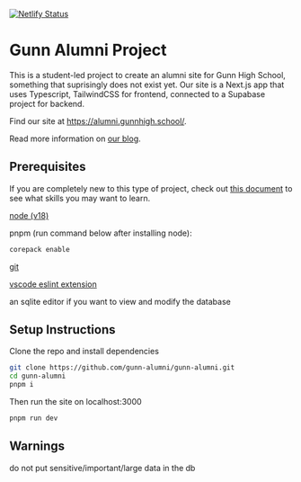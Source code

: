 [![Netlify Status](https://api.netlify.com/api/v1/badges/abceee98-596b-45f5-8eaf-e306a5f5ab39/deploy-status)](https://app.netlify.com/sites/gunn-alumni/deploys)

# Gunn Alumni Project
This is a student-led project to create an alumni site for Gunn High School, something that suprisingly does not exist yet.
Our site is a Next.js app that uses Typescript, TailwindCSS for frontend, connected to a Supabase project for backend.

Find our site at https://alumni.gunnhigh.school/.

Read more information on [our blog](https://blog.gunnhigh.school).

## Prerequisites

If you are completely new to this type of project, check out [this document](https://docs.google.com/document/d/1Gont6hj2_EOZg-2kOcz5mQtMADW-qrpboKmYYU3YVLw/edit?usp=sharing) to see what skills you may want to learn.

[node (v18)](https://nodejs.org/en/download/)

pnpm (run command below after installing node):
```bash
corepack enable
```

[git](https://git-scm.com/downloads)

[vscode eslint extension](https://marketplace.visualstudio.com/items?itemName=dbaeumer.vscode-eslint)

an sqlite editor if you want to view and modify the database


## Setup Instructions

Clone the repo and install dependencies
```bash
git clone https://github.com/gunn-alumni/gunn-alumni.git
cd gunn-alumni
pnpm i
```
Then run the site on localhost:3000
```bash
pnpm run dev
```

## Warnings
do not put sensitive/important/large data in the db
